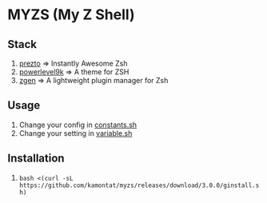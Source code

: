 # MYZS (My Z Shell)

## Stack

1. [prezto](https://github.com/sorin-ionescu/prezto) => Instantly Awesome Zsh
2. [powerlevel9k](https://github.com/bhilburn/powerlevel9k) => A theme for ZSH
3. [zgen](https://github.com/tarjoilija/zgen) => A lightweight plugin manager for Zsh

## Usage

1. Change your config in [constants.sh](./lib/constrants.sh)
2. Change your setting in [variable.sh](./src/custom.variable.sh)

## Installation

1. `bash <(curl -sL https://github.com/kamontat/myzs/releases/download/3.0.0/ginstall.sh)`
